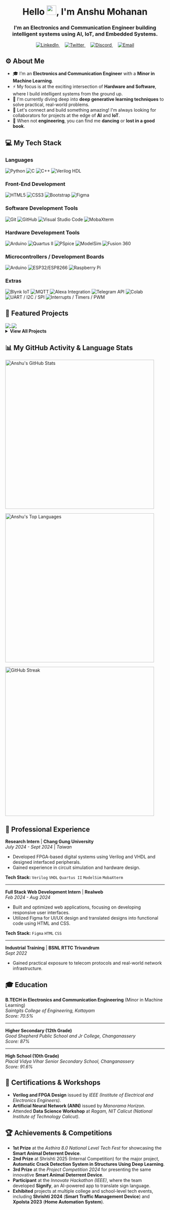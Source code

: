 </p>
<h1 align="center">Hello <img src="https://raw.githubusercontent.com/MartinHeinz/MartinHeinz/master/wave.gif" width="30px">, I'm Anshu Mohanan </h1>
<h3 align="center">I'm an Electronics and Communication Engineer building intelligent systems using AI, IoT, and Embedded Systems.  </h3>

<p align="center">
  <a href="https://www.linkedin.com/in/anshu-mohanan2003/" target="_blank">
    <img src="https://img.shields.io/badge/LinkedIn-0A66C2?style=for-the-badge&logo=linkedin&logoColor=white" alt="LinkedIn"/>
  </a>
  &nbsp;&nbsp;&nbsp;
  <a href="https://x.com/AnshuMohanan" target="_blank">
    <img src="https://img.shields.io/badge/Twitter-1DA1F2?style=for-the-badge&logo=twitter&logoColor=white" alt="Twitter"/>
  </a>
  &nbsp;&nbsp;&nbsp;
  <a href="https://discord.com/users/anshu0343_47782" target="_blank">
    <img src="https://img.shields.io/badge/Discord-5865F2?style=for-the-badge&logo=discord&logoColor=white" alt="Discord"/>
  </a>
  &nbsp;&nbsp;&nbsp;
  <a href="mailto:anshumohanan3@gmail.com">
  <img src="https://img.shields.io/badge/Email-767676?style=for-the-badge&logo=gmail&logoColor=white" alt="Email"/>
  </a>
</p>

## ⚙️ About Me
- 🎓 I’m an **Electronics and Communication Engineer** with a **Minor in Machine Learning**. 
- ⚡ My focus is at the exciting intersection of **Hardware and Software**, where I build intelligent systems from the ground up. 
- 🌱 I'm currently diving deep into **deep generative learning techniques** to solve practical, real-world problems.
- 🤝 Let's connect and build something amazing! I'm always looking for collaborators for projects at the edge of **AI** and **IoT**.
- 🎨 When not **engineering**, you can find me **dancing** or **lost in a good book**.

## 💻 My Tech Stack

<td valign="top" width="50%">
  <h3>Languages</h3>
  <p align="left">
    <img src="https://img.shields.io/badge/Python-3776AB?style=for-the-badge&logo=python&logoColor=white" alt="Python"/>
    <img src="https://img.shields.io/badge/C%20Programming-A8B9CC?style=for-the-badge&logo=c&logoColor=black" alt="C"/>
    <img src="https://img.shields.io/badge/C++-00599C?style=for-the-badge&logo=cplusplus&logoColor=white" alt="C++"/>
    <img src="https://img.shields.io/badge/Verilog%20HDL-E34F26?style=for-the-badge&logoColor=white" alt="Verilog HDL"/>
   </p>
</td>
<td valign="top" width="50%">
  <h3>Front-End Development</h3>
  <p align="left">
    <img src="https://img.shields.io/badge/HTML-E34F26?style=for-the-badge&logo=html5&logoColor=white" alt="HTML5"/>
     <img src="https://img.shields.io/badge/CSS-1572B6?style=for-the-badge&logo=css3&logoColor=white" alt="CSS3"/>
     <img src="https://img.shields.io/badge/Bootstrap-563D7C?style=for-the-badge&logo=bootstrap&logoColor=white" alt="Bootstrap"/>
     <img src="https://img.shields.io/badge/Figma-F24E1E?style=for-the-badge&logo=figma&logoColor=white" alt="Figma"/>
   </p>
</td>
<td valign="top" width="50%">
  <h3>Software Development Tools</h3>
  <p align="left">
    <img src="https://img.shields.io/badge/Git-F05032?style=for-the-badge&logo=git&logoColor=white" alt="Git"/>
    <img src="https://img.shields.io/badge/GitHub-181717?style=for-the-badge&logo=github&logoColor=white" alt="GitHub"/>
    <img src="https://img.shields.io/badge/Visual_Studio_Code-007ACC?style=for-the-badge&logo=visualstudiocode&logoColor=white" alt="Visual Studio Code"/>
    <img src="https://img.shields.io/badge/MobaXterm-8A2BE2?style=for-the-badge&logoColor=white" alt="MobaXterm"/>
   </p>
</td>
<td valign="top" width="50%">
  <h3>Hardware Development Tools</h3>
  <p align="left">
    <img src="https://img.shields.io/badge/Arduino-00979D?style=for-the-badge&logo=arduino&logoColor=white" alt="Arduino"/>
    <img src="https://img.shields.io/badge/Quartus_II-0071C5?style=for-the-badge&logo=intel&logoColor=white" alt="Quartus II"/>
    <img src="https://img.shields.io/badge/PSpice-4CAF50?style=for-the-badge&logoColor=white" alt="PSpice"/>
    <img src="https://img.shields.io/badge/ModelSim-2196F3?style=for-the-badge&logoColor=white" alt="ModelSim"/>
    <img src="https://img.shields.io/badge/Fusion_360-EF542A?style=for-the-badge&logo=autodeskfusion360&logoColor=white" alt="Fusion 360"/>
   </p>
</td>
<td valign="top" width="50%">
  <h3>Microcontrollers / Development Boards</h3>
  <p align="left">
    <img src="https://img.shields.io/badge/Arduino-00979D?style=for-the-badge&logo=arduino&logoColor=white" alt="Arduino"/>
    <img src="https://img.shields.io/badge/ESP32%20%2F%20ESP8266-E63523?style=for-the-badge&logo=espressif&logoColor=white" alt="ESP32/ESP8266"/>
    <img src="https://img.shields.io/badge/Raspberry_Pi-A22846?style=for-the-badge&logo=raspberrypi&logoColor=white" alt="Raspberry Pi"/>
   </p>
</td>
<td valign="top" width="50%">
  <h3>Extras</h3>
  <p align="left">
    <img src="https://img.shields.io/badge/Blynk_IoT-2196F3?style=for-the-badge&logoColor=white" alt="Blynk IoT"/>
    <img src="https://img.shields.io/badge/MQTT-660066?style=for-the-badge&logo=mqtt&logoColor=white" alt="MQTT"/>
    <img src="https://img.shields.io/badge/Alexa_Integration-00A6D6?style=for-the-badge&logo=amazonalexa&logoColor=white" alt="Alexa Integration"/>
    <img src="https://img.shields.io/badge/Telegram_API-26A5E4?style=for-the-badge&logo=telegram&logoColor=white" alt="Telegram API"/>
    <img src="https://img.shields.io/badge/Colab-F9AB00?style=for-the-badge&logo=googlecolab&logoColor=white" alt="Colab"/>
    <img src="https://img.shields.io/badge/UART%20%2F%20I2C%20%2F%20SPI-757575?style=for-the-badge&logoColor=white" alt="UART / I2C / SPI"/>
    <img src="https://img.shields.io/badge/Interrupts%20%2F%20Timers%20%2F%20PWM-607D8B?style=for-the-badge&logoColor=white" alt="Interrupts / Timers / PWM"/>
   </p>
</td>

## 🚀 Featured Projects

<a href="https://github.com/AnshuMohanan/AnshuMohanan.github.io">
  <img align="center" src="https://github-readme-stats.vercel.app/api/pin/?username=anuraghazra&repo=github-readme-stats&theme=buefy" />
</a>
<a href="https://github.com/AnshuMohanan/stackup-teamplate">
  <img align="center" src="https://github-readme-stats.vercel.app/api/pin/?username=anuraghazra&repo=anuraghazra.github.io&theme=buefy" />
</a>

<details>
  <summary><b>View All Projects</b></summary>
    - [cite_start]**Automatic Crack Detection in Structures:** A system to detect structural cracks using strain gauge data and a trained neural network[cite: 17, 18]. [cite_start](Tools: Deep Learning, Python, ESP8266 [cite: 19])
    - [cite_start]**Smart Traffic Management System:** Detects pedestrian flow to switch traffic lights using real-time video data, YOLOv5, and Arduino[cite: 20, 21, 22].
    - [cite_start]**Gas Detector and Controller:** An IoT system using an MQ-5 sensor for gas leak detection with automated fan/valve control and real-time alerts via Blynk and Telegram[cite: 26, 27, 28].
    - [cite_start]**Home Automation:** An automation system for home appliances controlled via Alexa and Blynk IoT[cite: 30, 31].
    - [cite_start]**Water Level Controller:** An automated water level monitoring and control system using ultrasonic sensors and Blynk IoT[cite: 34, 35, 36].
</details>

## 📊 My GitHub Activity & Language Stats

<p>
  <img alt="Anshu's GitHub Stats" width="470" src="https://github-readme-stats.vercel.app/api?username=AnshuMohanan&show_icons=true&title_color=ffc857&icon_color=8ac926&text_color=daf7dc&bg_color=151515&hide=issues&count_private=true&include_all_commits=true" />
</p>

<p>
  <img alt="Anshu's Top Languages" width="470" src="https://github-readme-stats.vercel.app/api/top-langs/?username=AnshuMohanan&langs_count=10&count_private=true&layout=compact&theme=tokyonight&hide_border=true&bg_color=0D1117&card_width=470"/>
</p>

<p>
  <a href="https://git.io/streak-stats">
    <img alt="GitHub Streak" width="470" src="https://github-readme-streak-stats.herokuapp.com/?user=AnshuMohanan&theme=dark" />
  </a>
</p>

## 💼 Professional Experience

**Research Intern** | **Chang Gung University** <br>
*July 2024 - Sept 2024* | *Taiwan*

- Developed FPGA-based digital systems using Verilog and VHDL and designed interfaced peripherals.
- Gained experience in circuit simulation and hardware design.

**Tech Stack:** `Verilog` `VHDL` `Quartus II` `ModelSim` `MobaXterm`

---

**Full Stack Web Development Intern** | **Realweb** <br>
*Feb 2024 - Aug 2024*

- Built and optimized web applications, focusing on developing responsive user interfaces.
- Utilized Figma for UI/UX design and translated designs into functional code using HTML and CSS.

**Tech Stack:** `Figma` `HTML` `CSS`

---

**Industrial Training** | **BSNL RTTC Trivandrum** <br>
*Sept 2022*

- Gained practical exposure to telecom protocols and real-world network infrastructure.

## 🎓 Education

**B.TECH in Electronics and Communication Engineering** (Minor in Machine Learning) <br>
*Saintgits College of Engineering, Kottayam* <br>
*Score: 70.5%* 

---

**Higher Secondary (12th Grade)** <br>
*Good Shepherd Public School and Jr College, Changanassery* <br>
*Score: 87%*

---

**High School (10th Grade)** <br>
*Placid Vidya Vihar Senior Secondary School, Changanassery* <br>
*Score: 91.6%*

## 📜 Certifications & Workshops

- **Verilog and FPGA Design** issued by *IEEE (Institute of Electrical and Electronics Engineers)*.
- **Artificial Neural Network (ANN)** issued by *Manorama Horizon*.
- Attended **Data Science Workshop** at *Ragam, NIT Calicut (National Institute of Technology Calicut)*.

## 🏆 Achievements & Competitions

-   **1st Prize** at the *Asthira 8.0 National Level Tech Fest* for showcasing the **Smart Animal Deterrent Device**.
-   **2nd Prize**  at Shrishti 2025 (Internal Competition) for the major project, **Automatic Crack Detection System in Structures Using Deep Learning**.
-   **3rd Prize** at the *Project Competition 2024* for presenting the same innovative **Smart Animal Deterrent Device**.
-   **Participant** at the *Innovate Hackathon (IEEE)*, where the team developed **Signify**, an AI-powered app to translate sign language.
-   **Exhibited** projects at multiple college and school-level tech events, including **Shrishti 2024** (**Smart Traffic Management Device**) and **Xpolsta 2023** (**Home Automation System**).

